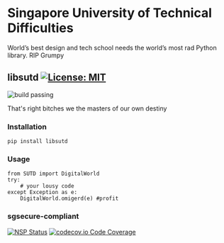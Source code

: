 # Singapore University of Technical Difficulties

World’s best design and tech school needs the world’s most rad Python library. RIP Grumpy

## libsutd [![License: MIT](https://img.shields.io/badge/License-MIT-yellow.svg)](https://opensource.org/licenses/MIT)

![build passing](https://raw.githubusercontent.com/dwyl/repo-badges/master/highresPNGs/build-passing.png)

That's right bitches we the masters of our own destiny

### Installation

`pip install libsutd`

### Usage

```
from SUTD import DigitalWorld
try:
	# your lousy code
except Exception as e:
	DigitalWorld.omigerd(e) #profit
```
### sgsecure-compliant
[![NSP Status](https://nodesecurity.io/orgs/dwyl/projects/1047e39b-0d4a-45ff-af65-c04afc41fc20/badge)](https://nodesecurity.io/orgs/dwyl/projects/1047e39b-0d4a-45ff-af65-c04afc41fc20)
[![codecov.io Code Coverage](https://img.shields.io/codecov/c/github/dwyl/hapi-auth-jwt2.svg?maxAge=2592000)](https://codecov.io/github/dwyl/hapi-auth-jwt2?branch=master)
